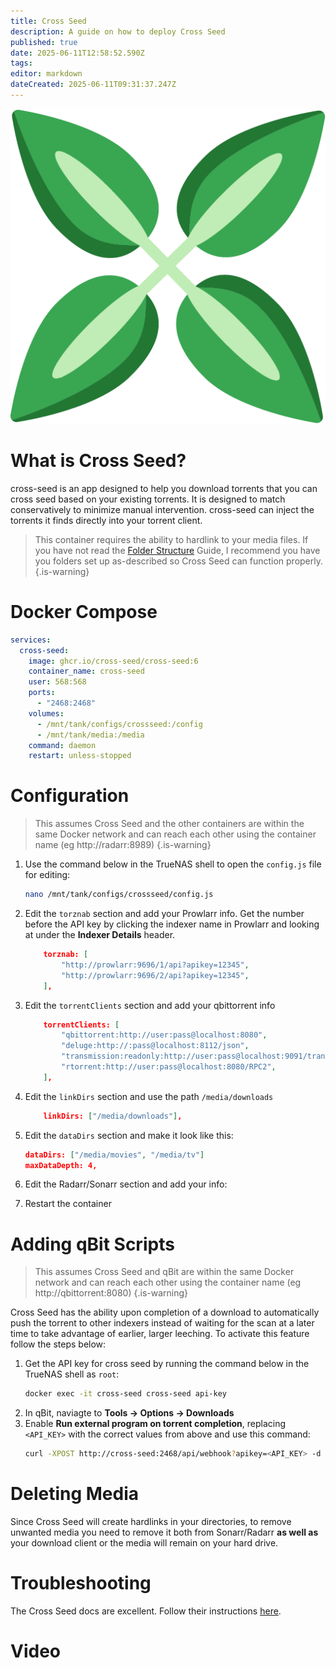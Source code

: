```yaml
---
title: Cross Seed
description: A guide on how to deploy Cross Seed
published: true
date: 2025-06-11T12:58:52.590Z
tags: 
editor: markdown
dateCreated: 2025-06-11T09:31:37.247Z
---
```


![cross-seed.png](/cross-seed.png)


# What is Cross Seed?
cross-seed is an app designed to help you download torrents that you can cross seed based on your existing torrents. It is designed to match conservatively to minimize manual intervention. cross-seed can inject the torrents it finds directly into your torrent client. 

> This container requires the ability to hardlink to your media files. If you have not read the [Folder Structure](/Folder-Structure) Guide, I recommend you have you folders set up as-described so Cross Seed can function properly.
{.is-warning}


# Docker Compose
```yaml
services:
  cross-seed:
    image: ghcr.io/cross-seed/cross-seed:6
    container_name: cross-seed
    user: 568:568
    ports:
      - "2468:2468"
    volumes:
      - /mnt/tank/configs/crossseed:/config
      - /mnt/tank/media:/media
    command: daemon
    restart: unless-stopped
```

# Configuration

> This assumes Cross Seed and the other containers are within the same Docker network and can reach each other using the container name (eg http://radarr:8989)
{.is-warning}

1. Use the command below in the TrueNAS shell to open the `config.js` file for editing:
    ```bash
    nano /mnt/tank/configs/crossseed/config.js
    ``` 
1. Edit the `torznab` section and add your Prowlarr info. Get the number before the API key by clicking the indexer name in Prowlarr and looking at under the **Indexer Details** header.
    ```json
        torznab: [
            "http://prowlarr:9696/1/api?apikey=12345",
            "http://prowlarr:9696/2/api?apikey=12345",
        ],
    ``` 
1. Edit the `torrentClients` section and add your qbittorrent info
    ```json
        torrentClients: [
            "qbittorrent:http://user:pass@localhost:8080",
            "deluge:http://:pass@localhost:8112/json",
            "transmission:readonly:http://user:pass@localhost:9091/transmission/rpc",
            "rtorrent:http://user:pass@localhost:8080/RPC2",
        ],
    ```
1. Edit the `linkDirs` section and use the path `/media/downloads`
    ```json
        linkDirs: ["/media/downloads"],
    ```
1. Edit the `dataDirs` section and make it look like this: 
    ```json
    dataDirs: ["/media/movies", "/media/tv"]
    maxDataDepth: 4,
    ```
1. Edit the Radarr/Sonarr section and add your info:

1. Restart the container

# Adding qBit Scripts

> This assumes Cross Seed and qBit are within the same Docker network and can reach each other using the container name (eg http://qbittorrent:8080)
{.is-warning}

Cross Seed has the ability upon completion of a download to automatically push the torrent to other indexers instead of waiting for the scan at a later time to take advantage of earlier, larger leeching. To activate this feature follow the steps below:
1. Get the API key for cross seed by running the command below in the TrueNAS shell as `root`:
    ```bash
    docker exec -it cross-seed cross-seed api-key
    ```
1. In qBit, naviagte to **Tools → Options → Downloads**
1. Enable **Run external program on torrent completion**, replacing `<API_KEY>` with the correct values from above and use this command:
    ```bash
    curl -XPOST http://cross-seed:2468/api/webhook?apikey=<API_KEY> -d "infoHash=%I"
    ```

# Deleting Media
Since Cross Seed will create hardlinks in your directories, to remove unwanted media you need to remove it both from Sonarr/Radarr **as well as** your download client or the media will remain on your hard drive.

# Troubleshooting
The Cross Seed docs are excellent. Follow their instructions [here](https://www.cross-seed.org/docs/basics/faq-troubleshooting).

# Video